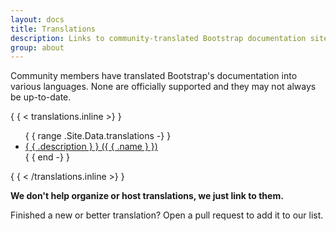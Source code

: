 ```yaml
---
layout: docs
title: Translations
description: Links to community-translated Bootstrap documentation sites.
group: about
---
```


Community members have translated Bootstrap's documentation into various
languages. None are officially supported and they may not always be up-to-date.

{ { < translations.inline >} }
<ul>
{ { range .Site.Data.translations -} }
  <li><a href="{ { .url } }" hreflang="{ { .code } }">{ { .description } } ({ { .name } })</a></li>
{ { end -} }
</ul>
{ { < /translations.inline >} }

**We don't help organize or host translations, we just link to them.**

Finished a new or better translation? Open a pull request to add it to our list.
